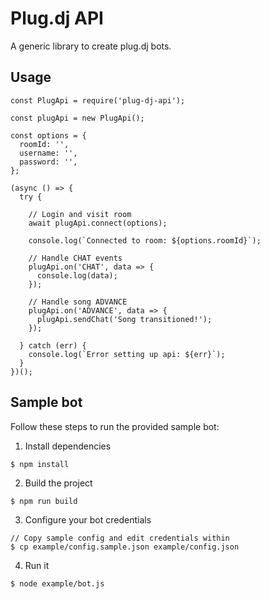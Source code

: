 # Plug.dj API

A generic library to create plug.dj bots.

## Usage

```
const PlugApi = require('plug-dj-api');

const plugApi = new PlugApi();

const options = {
  roomId: '',
  username: '',
  password: '',
};

(async () => {
  try {

    // Login and visit room
    await plugApi.connect(options);

    console.log(`Connected to room: ${options.roomId}`);

    // Handle CHAT events
    plugApi.on('CHAT', data => {
      console.log(data);
    });

    // Handle song ADVANCE
    plugApi.on('ADVANCE', data => {
      plugApi.sendChat('Song transitioned!');
    });

  } catch (err) {
    console.log(`Error setting up api: ${err}`);
  }
})();
```

## Sample bot

Follow these steps to run the provided sample bot:

1. Install dependencies

```
$ npm install
```

2. Build the project

```
$ npm run build
```

3. Configure your bot credentials

```
// Copy sample config and edit credentials within
$ cp example/config.sample.json example/config.json
```

4. Run it

```
$ node example/bot.js
```
